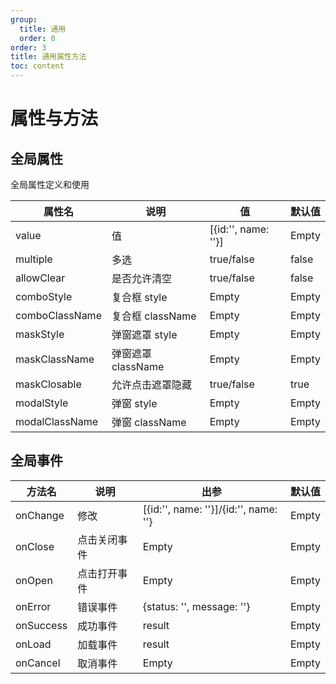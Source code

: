 ```yaml
---
group:
  title: 通用
  order: 0
order: 3
title: 通用属性方法
toc: content
---
```


# 属性与方法

## 全局属性

全局属性定义和使用

| 属性名         | 说明               | 值                  | 默认值 |
| -------------- | ------------------ | ------------------- | ------ |
| value          | 值                 | [{id:'', name: ''}] | Empty  |
| multiple       | 多选               | true/false          | false  |
| allowClear     | 是否允许清空       | true/false          | false  |
| comboStyle     | 复合框 style       | Empty               | Empty  |
| comboClassName | 复合框 className   | Empty               | Empty  |
| maskStyle      | 弹窗遮罩 style     | Empty               | Empty  |
| maskClassName  | 弹窗遮罩 className | Empty               | Empty  |
| maskClosable   | 允许点击遮罩隐藏   | true/false          | true   |
| modalStyle     | 弹窗 style         | Empty               | Empty  |
| modalClassName | 弹窗 className     | Empty               | Empty  |

## 全局事件

| 方法名    | 说明         | 出参                                  | 默认值 |
| --------- | ------------ | ------------------------------------- | ------ |
| onChange  | 修改         | [{id:'', name: ''}]/{id:'', name: ''} | Empty  |
| onClose   | 点击关闭事件 | Empty                                 | Empty  |
| onOpen    | 点击打开事件 | Empty                                 | Empty  |
| onError   | 错误事件     | {status: '', message: ''}             | Empty  |
| onSuccess | 成功事件     | result                                | Empty  |
| onLoad    | 加载事件     | result                                | Empty  |
| onCancel  | 取消事件     | Empty                                 | Empty  |
